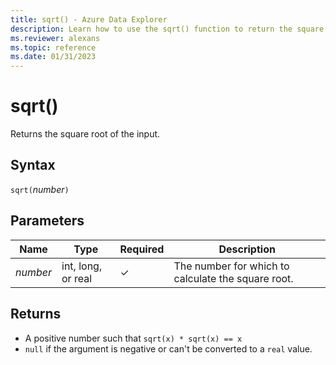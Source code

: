 ```yaml
---
title: sqrt() - Azure Data Explorer
description: Learn how to use the sqrt() function to return the square root of the input,
ms.reviewer: alexans
ms.topic: reference
ms.date: 01/31/2023
---
```

# sqrt()

Returns the square root of the input.

## Syntax

`sqrt(`*number*`)`

## Parameters

| Name | Type | Required | Description |
|--|--|--|--|
| *number* | int, long, or real | &check; | The number for which to calculate the square root.|

## Returns

* A positive number such that `sqrt(x) * sqrt(x) == x`
* `null` if the argument is negative or can't be converted to a `real` value.
